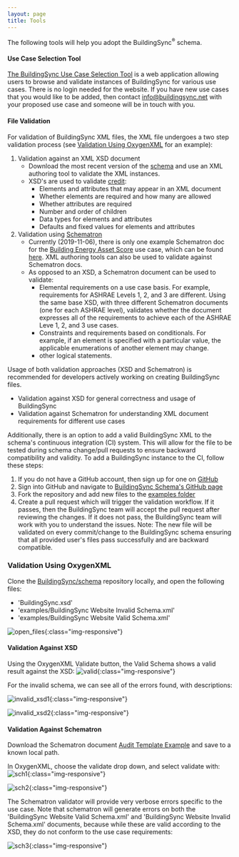 ```yaml
---
layout: page
title: Tools
---
```


The following tools will help you adopt the BuildingSync<sup>®</sup> schema.

#### Use Case Selection Tool

[The BuildingSync Use Case Selection Tool](https://selectiontool.buildingsync.net) is a web application allowing users to browse and validate instances of BuildingSync for various use cases. There is no login needed for the website. If you have new use cases that you would like to be added, then contact [info@buildingsync.net](mailto:info@buildingsync.net) with your proposed use case and someone will be in touch with you.

#### File Validation

For validation of BuildingSync XML files, the XML file undergoes a two step validation process (see [Validation Using OxygenXML](#validation-using-oxygenxml) for an example):
1. Validation against an XML XSD document
	- Download the most recent version of the [schema](../schema) and use an XML authoring tool to validate the XML instances.
	- XSD's are used to validate [credit](https://www.youtube.com/watch?v=PpvX3izvRWU&list=PL73qvSDlAVViXEuAWaRFKul4gmYX9D-qL):
		- Elements and attributes that may appear in an XML document
		- Whether elements are required and how many are allowed
		- Whether attributes are required
		- Number and order of children
		- Data types for elements and attributes
		- Defaults and fixed values for elements and attributes
1. Validation using [Schematron](http://schematron.com/)
	- Currently (2019-11-06), there is only one example Schematron doc for the [Building Energy Asset Score](https://buildingenergyscore.energy.gov/) use case, which can be found [here](https://github.com/BuildingSync/assetscore-schematron-docs/blob/master/docs/Audit_Template/New_York_City_Energy_Efficiency_Report.xml). XML authoring tools can also be used to validate against Schematron docs.
	- As opposed to an XSD, a Schematron document can be used to validate:
		- Elemental requirements on a use case basis. For example, requirements for ASHRAE Levels 1, 2, and 3 are different. Using the same base XSD, with three different Schematron documents (one for each ASHRAE level), validates whether the document expresses all of the requirements to achieve each of the ASHRAE Leve 1, 2, and 3 use cases.
		- Constraints and requirements based on conditionals. For example, if an element is specified with a particular value, the applicable enumerations of another element may change.
		- other logical statements.

Usage of both validation approaches (XSD and Schematron) is recommended for developers actively working on creating BuildingSync files.
- Validation against XSD for general correctness and usage of BuildingSync
- Validation against Schematron for understanding XML document requirements for different use cases

Additionally, there is an option to add a valid BuildingSync XML to the schema's continuous integration (CI) system. This will allow for the file to be tested during schema change/pull requests to ensure backward compatibility and validity. To add a BuildingSync instance to the CI, follow these steps:

1. If you do not have a GitHub account, then sign up for one on [GitHub](https://github.com)
1. Sign into GitHub and navigate to [BuildingSync Schema's GitHub page](https://github.com/buildingsync/schema)
1. Fork the repository and add new files to the [examples folder](https://github.com/BuildingSync/schema/tree/develop/examples)
1. Create a pull request which will trigger the validation workflow. If it passes, then the BuildingSync team will accept the pull request after reviewing the changes. If it does not pass, the BuildingSync team will work with you to understand the issues. Note: The new file will be validated on every commit/change to the BuildingSync schema ensuring that all provided user's files pass successfully and are backward compatible.

### Validation Using OxygenXML
Clone the [BuildingSync/schema](https://github.com/BuildingSync/schema) repository locally, and open the following files:
- 'BuildingSync.xsd'
- 'examples/BuildingSync Website Invalid Schema.xml'
- 'examples/BuildingSync Website Valid Schema.xml'

![open_files](resources/img/open_files.png){:class="img-responsive"}

#### Validation Against XSD
Using the OxygenXML Validate button, the Valid Schema shows a valid result against the XSD:
![valid](resources/img/valid_xsd.png){:class="img-responsive"}

For the invalid schema, we can see all of the errors found, with descriptions:

![invalid_xsd1](resources/img/invalid_xsd1.png){:class="img-responsive"}

![invalid_xsd2](resources/img/invalid_xsd2.png){:class="img-responsive"}

#### Validation Against Schematron
Download the Schematron document [Audit Template Example](https://raw.githubusercontent.com/BuildingSync/assetscore-schematron-docs/master/docs/Audit_Template/New_York_City_Energy_Efficiency_Report.xml) and save to a known local path.

In OxygenXML, choose the validate drop down, and select validate with:
![sch1](resources/img/sch1.png){:class="img-responsive"}

![sch2](resources/img/sch2.png){:class="img-responsive"}

The Schematron validator will provide very verbose errors specific to the use case.  Note that schematron will generate errors on both the 'BuildingSync Website Valid Schema.xml' and 'BuildingSync Website Invalid Schema.xml' documents, because while these are valid according to the XSD, they do not conform to the use case requirements:

![sch3](resources/img/sch3.png){:class="img-responsive"}